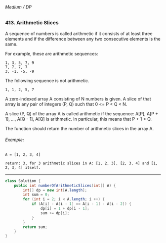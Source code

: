 ###### Medium / DP

### 413. Arithmetic Slices

A sequence of numbers is called arithmetic if it consists of at least three elements and if the difference between any two consecutive elements is the same.

For example, these are arithmetic sequences:
```
1, 3, 5, 7, 9
7, 7, 7, 7
3, -1, -5, -9
```
The following sequence is not arithmetic.
```
1, 1, 2, 5, 7
```
A zero-indexed array A consisting of N numbers is given. A slice of that array is any pair of integers (P, Q) such that 0 <= P < Q < N.

A slice (P, Q) of the array A is called arithmetic if the sequence:
A[P], A[P + 1], ..., A[Q - 1], A[Q] is arithmetic. In particular, this means that P + 1 < Q.

The function should return the number of arithmetic slices in the array A.

 
###### Example:
```
A = [1, 2, 3, 4]

return: 3, for 3 arithmetic slices in A: [1, 2, 3], [2, 3, 4] and [1, 2, 3, 4] itself.
```

***

```java
class Solution {
    public int numberOfArithmeticSlices(int[] A) {
        int[] dp = new int[A.length];
        int sum = 0;
        for (int i = 2; i < A.length; i ++) {
            if (A[i] - A[i - 1] == A[i - 1] - A[i - 2]) {
                dp[i] = 1 + dp[i - 1];
                sum += dp[i];
            }
        }
        return sum;
    }
}
```
